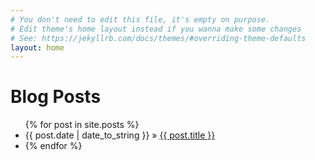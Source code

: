 ```yaml
---
# You don't need to edit this file, it's empty on purpose.
# Edit theme's home layout instead if you wanna make some changes
# See: https://jekyllrb.com/docs/themes/#overriding-theme-defaults
layout: home
---
```

<div id="home">
    <h1>Blog Posts</h1>
    <ul class ="posts">
        {% for post in site.posts %}
            <li><span>{{ post.date | date_to_string }}</span> &raquo; <a href="{{ site.baseurl }}{{ post.url }}">{{ post.title }}</a><li>
        {% endfor %}
    </ul>
</div>
 
